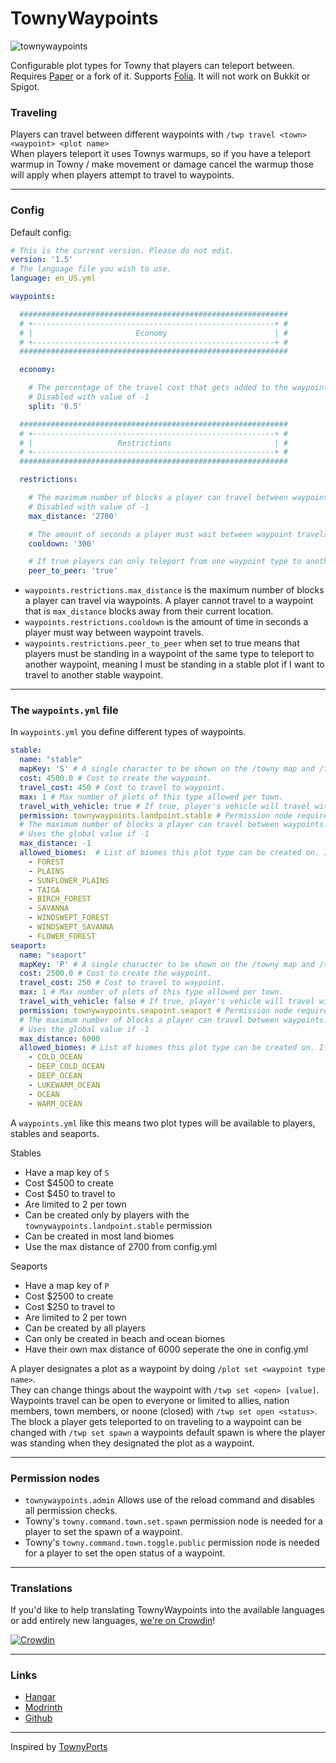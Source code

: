 # TownyWaypoints

![townywaypoints](https://github.com/ewof/TownyWaypoints/assets/26354814/876e138d-b011-4286-99bd-06f14cf4f86a)

Configurable plot types for Towny that players can teleport between. <br/>
Requires [Paper](https://github.com/PaperMC/Paper) or a fork of it. Supports [Folia](https://github.com/PaperMC/Folia). It will not work on Bukkit or Spigot.

### Traveling

Players can travel between different waypoints with `/twp travel <town> <waypoint> <plot name>` <br/>
When players teleport it uses Townys warmups, so if you have a teleport warmup in Towny / make movement or damage cancel the warmup those will apply when players attempt to travel to waypoints.

---

### Config

Default config:

```yaml
# This is the current version. Please do not edit.
version: '1.5'
# The language file you wish to use.
language: en_US.yml

waypoints:

  ############################################################
  # +------------------------------------------------------+ #
  # |                       Economy                        | #
  # +------------------------------------------------------+ #
  ############################################################

  economy:

    # The percentage of the travel cost that gets added to the waypoints town bank, the rest goes to the nation. If it has no nation then 100% goes to the town bank.
    # Disabled with value of -1
    split: '0.5'

  ############################################################
  # +------------------------------------------------------+ #
  # |                   Restrictions                       | #
  # +------------------------------------------------------+ #
  ############################################################

  restrictions:

    # The maximum number of blocks a player can travel between waypoints.
    # Disabled with value of -1
    max_distance: '2700'

    # The amount of seconds a player must wait between waypoint travels.
    cooldown: '300'

    # If true players can only teleport from one waypoint type to another.
    peer_to_peer: 'true'

```

- `waypoints.restrictions.max_distance` is the maximum number of blocks a player can travel via waypoints. A player cannot travel to a waypoint that is `max_distance` blocks away from their current location.
- `waypoints.restrictions.cooldown` is the amount of time in seconds a player must  way between waypoint travels.
- `waypoints.restrictions.peer_to_peer` when set to true means that players must be standing in a waypoint of the same type to teleport to another waypoint, meaning I must be standing in a stable plot if I want to travel to another stable waypoint.

---

### The `waypoints.yml` file

In `waypoints.yml` you define different types of waypoints.

```yaml
stable:
  name: "stable"
  mapKey: 'S' # A single character to be shown on the /towny map and /towny map hud.
  cost: 4500.0 # Cost to create the waypoint.
  travel_cost: 450 # Cost to travel to waypoint.
  max: 1 # Max number of plots of this type allowed per town.
  travel_with_vehicle: true # If true, player's vehicle will travel with the player.
  permission: townywaypoints.landpoint.stable # Permission node required to set a plot to a type of this waypoint, if no permission is set anyone can create this waypoint, grant it in townyperms.yml
  # The maximum number of blocks a player can travel between waypoints.
  # Uses the global value if -1
  max_distance: -1
  allowed_biomes:  # List of biomes this plot type can be created on. If it's not provided the plot type can be created on any biome.
    - FOREST
    - PLAINS
    - SUNFLOWER_PLAINS
    - TAIGA
    - BIRCH_FOREST
    - SAVANNA
    - WINDSWEPT_FOREST
    - WINDSWEPT_SAVANNA
    - FLOWER_FOREST
seaport:
  name: "seaport"
  mapKey: 'P' # A single character to be shown on the /towny map and /towny map hud.
  cost: 2500.0 # Cost to create the waypoint.
  travel_cost: 250 # Cost to travel to waypoint.
  max: 1 # Max number of plots of this type allowed per town.
  travel_with_vehicle: false # If true, player's vehicle will travel with the player.
  permission: townywaypoints.seapoint.seaport # Permission node required to set a plot to a type of this waypoint, if no permission is set anyone can create this waypoint, grant it in townyperms.yml
  # The maximum number of blocks a player can travel between waypoints.
  # Uses the global value if -1
  max_distance: 6000
  allowed_biomes: # List of biomes this plot type can be created on. If it's not provided the plot type can be created on any biome.
    - COLD_OCEAN
    - DEEP_COLD_OCEAN
    - DEEP_OCEAN
    - LUKEWARM_OCEAN
    - OCEAN
    - WARM_OCEAN
```

A `waypoints.yml` like this means two plot types will be available to players, stables and seaports.

Stables
- Have a map key of `S`
- Cost $4500 to create
- Cost $450 to travel to
- Are limited to 2 per town
- Can be created only by players with the `townywaypoints.landpoint.stable` permission
- Can be created in most land biomes
- Use the max distance of 2700 from config.yml

Seaports
- Have a map key of `P`
- Cost $2500 to create
- Cost $250 to travel to
- Are limited to 2 per town
- Can be created by all players
- Can only be created in beach and ocean biomes
- Have their own max distance of 6000 seperate the one in config.yml

A player designates a plot as a waypoint by doing `/plot set <waypoint type name>`. <br/>
They can change things about the waypoint with `/twp set <open> [value]`. <br/>
Waypoints travel can be open to everyone or limited to allies, nation members, town members, or noone (closed)  with `/twp set open <status>`. <br/>
The block a player gets teleported to on traveling to a waypoint can be changed with `/twp set spawn` a waypoints default spawn is where the player was standing when they designated the plot as a waypoint.

---

### Permission nodes

- `townywaypoints.admin` Allows use of the reload command and disables all permission checks.
- Towny's `towny.command.town.set.spawn` permission node is needed for a player to set the spawn of a waypoint.
- Towny's `towny.command.town.toggle.public` permission node is needed for a player to set the open status of a waypoint.

---

### Translations

If you'd like to help translating TownyWaypoints into the available languages or add entirely new languages, [we're on Crowdin](https://crowdin.com/project/townywaypoints)!

[![Crowdin](https://badges.crowdin.net/townywaypoints/localized.svg)](https://crowdin.com/project/townywaypoints)

---

### Links

- [Hangar](https://hangar.papermc.io/ewof/TownyWaypoints)
- [Modrinth](https://modrinth.com/plugin/townywaypoints)
- [Github](https://github.com/ewof/TownyWaypoints)

---

Inspired by [TownyPorts](https://github.com/darthpeti/TownyPorts/)
